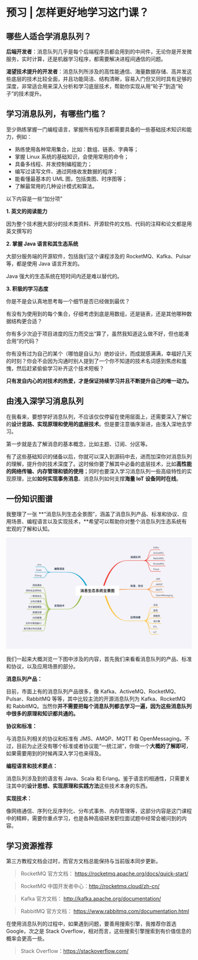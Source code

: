 # 预习 | 怎样更好地学习这门课？



## 哪些人适合学消息队列？

**后端开发者**：消息队列几乎是每个后端程序员都会用到的中间件，无论你是开发微服务，实时计算，还是机器学习程序，都需要解决进程间通信的问题。

**渴望技术提升的开发者**：消息队列所涉及的高性能通信、海量数据存储、高并发这些底层的技术比较全面，并且功能简洁、结构清晰，容易入门但又同时具有足够的深度，非常适合用来深入分析和学习底层技术，帮助你实现从用“轮子”到造“轮子”的技术提升。

## 学习消息队列，有哪些门槛？

至少熟练掌握一门编程语言，掌握所有程序员都需要具备的一些基础技术知识和能力，例如：

- 熟练使用各种常用集合，比如：数组、链表、字典等；
- 掌握 Linux 系统的基础知识，会使用常用的命令；
- 具备多线程、并发控制编程能力；
- 编写过读写文件、通过网络收发数据的程序；
- 能看懂最基本的 UML 图，包括类图、时序图等；
- 了解最常用的几种设计模式和算法。

以下内容是一些“加分项”

**1. 英文的阅读能力**

因为整个技术圈大部分的技术类资料、开源软件的文档、代码的注释和论文都是用英文撰写的

**2. 掌握 Java 语言和其生态系统**

大部分服务端的开源软件，包括我们这个课程涉及的 RocketMQ、Kafka、Pulsar 等，都是使用 Java 语言开发的。

Java 强大的生态系统在短时间内还是难以替代的。

**3. 积极的学习态度**

你是不是会认真地思考每一个细节是否已经做到最优？

有没有为使用到的每个集合，仔细考虑到底是用数组，还是链表，还是其他哪种数据结构更合适？

你有多少次迫于项目进度的压力而交出“算了，虽然我知道这么做不好，但也能凑合用”的代码？

你有没有过为自己的某个（哪怕是自认为）绝妙设计，而成就感满满，幸福好几天的时刻？你会不会因为沟通时别人提到了一个你不知道的技术名词感到焦虑和羞愧，然后赶紧偷偷学习补齐这个技术短板？

**只有发自内心的对技术的热爱，才是保证持续学习并且不断提升自己的唯一动力。**

## 由浅入深学习消息队列

在我看来，要想学好消息队列，不应该仅仅停留在使用层面上，还需要深入了解它的**设计思路、实现原理和使用的底层技术**。但是要注意循序渐进，由浅入深地去学习。

第一步就是去了解消息的基本概念，比如主题、订阅、分区等。

有了这些基础知识的储备以后，你就可以深入到源码中去，进而加深你对消息队列的理解，提升你的技术深度了。这时候你要了解其中必备的底层技术，比如**高性能的网络传输、内存管理和锁的使用**；同时也要深入学习消息队列一些高级特性的实现原理，比如**如何实现事务消息**、消息队列如何支撑**海量 IoT 设备同时在线**。



## 一份知识图谱

我整理了一张 **“消息队列生态全景图”，涵盖了消息队列产品、标准和协议、应用场景、编程语言以及实现技术，**希望可以帮助你对整个消息队列生态系统有宏观的了解和认知。

![img](img/001.png)

我们一起来大概浏览一下图中涉及的内容，首先我们来看看消息队列的产品、标准和协议，以及应用场景的部分。



**消息队列产品：**

目前，市面上有的消息队列产品很多，像 Kafka、ActiveMQ、RocketMQ、Pulsar、RabbitMQ 等等，其中比较主流的开源消息队列为 Kafka、RocketMQ 和 RabbitMQ。当然你**并不需要把每个消息队列都去学习一遍，因为这些消息队列中很多的原理和知识都共通的。**



**协议和标准：**

与消息队列相关的协议和标准有 JMS、AMQP、MQTT 和 OpenMessaging。不过，目前为止还没有哪个标准或者协议能“一统江湖”，你做一个**大概的了解即可**，如果需要用到的时候再深入学习也来得及。



**编程语言和技术要点：**

消息队列涉及到的语言有 Java、Scala 和 Erlang。鉴于语言的相通性，只需要关注其中的**设计思想、实现原理和实践方法**这些技术本身的东西。



**实现技术：**

像网络通信、序列化反序列化、分布式事务、内存管理等，这部分内容是这门课程中的精粹，需要你重点学习，也是各种高级研发职位面试题中经常会被问到的内容。

## 学习资源推荐

第三方教程文档会过时，而官方文档总能保持与当前版本同步更新。

> RocketMQ 官方文档： https://rocketmq.apache.org/docs/quick-start/

> RocketMQ 中国开发者中心：http://rocketmq.cloud/zh-cn/

> Kafka 官方文档： http://kafka.apache.org/documentation/

> RabbitMQ 官方文档： https://www.rabbitmq.com/documentation.html

在使用消息队列的过程中，如果遇到问题，要善用搜索引擎，我推荐你首选 Google，次之是 Stack Overflow，相对而言，这些搜索引擎搜索到有价值信息的概率会更高一些。

> Stack Overflow：https://stackoverflow.com/
